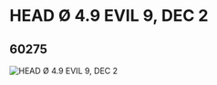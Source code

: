 # HEAD Ø 4.9 EVIL 9, DEC 2
## 60275
![HEAD Ø 4.9 EVIL 9, DEC 2](https://lc-www-live-s.legocdn.com/media/bricks/5/2/4510054.jpg)